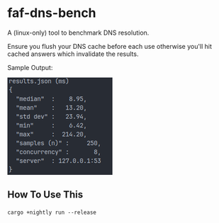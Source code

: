 # faf-dns-bench

A (linux-only) tool to benchmark DNS resolution.

Ensure you flush your DNS cache before each use otherwise you'll hit cached answers which invalidate the results.

Sample Output:

![](output.png)

## How To Use This

`cargo +nightly run --release`
